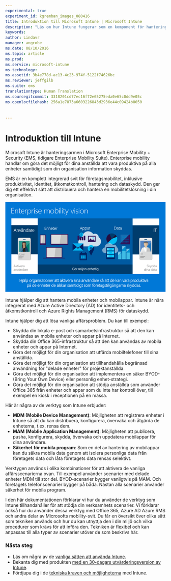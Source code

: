 ```yaml
---
experimental: true
experiment_id: kgremban_images_080416
title: Introduktion till Microsoft Intune | Microsoft Intune
description: "Läs om hur Intune fungerar som en komponent för hantering av mobila enheter för Enterprise Mobility + Security."
keywords: 
author: Lindavr
manager: angrobe
ms.date: 08/10/2016
ms.topic: article
ms.prod: 
ms.service: microsoft-intune
ms.technology: 
ms.assetid: 3b4e778d-ac13-4c23-974f-5122f74626bc
ms.reviewer: jeffgilb
ms.suite: ems
translationtype: Human Translation
ms.sourcegitcommit: 3318201cd77ec16f72e65275eda0e65c0dd9e05c
ms.openlocfilehash: 256a1e7873a6603226843d2936e44c09424b8050


---
```


# Introduktion till Intune
Microsoft Intune är hanteringsarmen i Microsoft Enterprise Mobility + Security (EMS, tidigare Enterprise Mobility Suite). Enterprise mobility handlar om göra det möjligt för dina anställda att vara produktiva på alla enheter samtidigt som din organisation information skyddas.  

EMS är en komplett integrerad svit för företagsmobilitet, inklusive produktivitet, identitet, åtkomstkontroll, hantering och dataskydd. Den ger dig ett effektivt sätt att distribuera och hantera en mobilitetslösning i din organisation.  

![Bild av företagsmobilitetsvision](..\media\em-vision.png)

Intune hjälper dig att hantera mobila enheter och mobilappar. Intune är nära integrerat med Azure Active Directory (AD) för identitets- och åtkomstkontroll och Azure Rights Management (RMS) för dataskydd.  

Intune hjälper dig att lösa vanliga affärsproblem. Du kan till exempel:

* Skydda din lokala e-post och samarbetsinfrastruktur så att den kan användas av mobila enheter och appar på Internet.
* Skydda din Office 365-infrastruktur så att den kan användas av mobila enheter och appar på Internet.
* Göra det möjligt för din organisation att utfärda mobiltelefoner till sina anställda.
* Göra det möjligt för din organisation att tillhandahålla begränsad användning för "delade enheter" för projektanställda.
* Göra det möjligt för din organisation att implementera en säker BYOD- (Bring Your Own Device) eller personlig enhet-strategi.
* Göra det möjligt för din organisation att stödja anställda som använder Office 365 från enheter och appar som du inte har kontroll över, till exempel en kiosk i receptionen på en mässa.

Här är några av de verktyg som Intune erbjuder:
* **MDM (Mobile Device Management)**: Möjligheten att registrera enheter i Intune så att du kan distribuera, konfigurera, övervaka och åtgärda de enheterna, t.ex. rensa dem.
* **MAM (Moblie Application Management)**: Möjligheten att publicera, pusha, konfigurera, skydda, övervaka och uppdatera mobilappar för dina användare.
* **Säkerhet för mobila program**: Som en del av hantering av mobilappar kan du säkra mobila data genom att isolera personliga data från företagets data och låta företagets data rensas selektivt.

Verktygen används i olika kombinationer för att aktivera de vanliga affärsscenarierna ovan. Till exempel använder scenarier med delade enheter MDM till stor del. BYOD-scenarier bygger vanligtvis på MAM. Och företagets telefonscenarier bygger på båda. Nästan alla scenarier använder säkerhet för mobila program.

I den här dokumentationen förklarar vi hur du använder de verktyg som Intune tillhandahåller för att stödja din verksamhets scenarier.  Vi förklarar också hur du använder dessa verktyg med Office 365, Azure AD Azure RMS och andra delar av Microsofts mobility-svit. Du får en översikt över olika sätt som tekniken används och hur du kan utnyttja den i din miljö och vilka procedurer som krävs för att införa den. Tekniken är flexibel och kan anpassas till alla typer av scenarier utöver de som beskrivs här.

### Nästa steg
* Läs om några av de [vanliga sätten att använda Intune](common-ways-to-use-intune.md).
* Bekanta dig med produkten [med en 30-dagars utvärderingsversion av Intune](get-started-with-a-30-day-trial-of-microsoft-intune.md).
* Fördjupa dig i de [tekniska kraven och möjligheterna](/intune/get-started/what-to-know-before-you-start-microsoft-intune) med Intune.



<!--HONumber=Oct16_HO2-->


